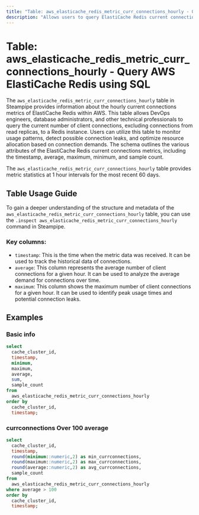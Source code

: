 ```yaml
---
title: "Table: aws_elasticache_redis_metric_curr_connections_hourly - Query AWS ElastiCache Redis using SQL"
description: "Allows users to query ElastiCache Redis current connections metrics on an hourly basis."
---
```


# Table: aws_elasticache_redis_metric_curr_connections_hourly - Query AWS ElastiCache Redis using SQL

The `aws_elasticache_redis_metric_curr_connections_hourly` table in Steampipe provides information about the hourly current connections metrics of ElastiCache Redis within AWS. This table allows DevOps engineers, database administrators, and other technical professionals to query the current number of client connections, excluding connections from read replicas, to a Redis instance. Users can utilize this table to monitor usage patterns, detect possible connection leaks, and optimize resource allocation based on connection demands. The schema outlines the various attributes of the ElastiCache Redis current connections metrics, including the timestamp, average, maximum, minimum, and sample count.

The `aws_elasticache_redis_metric_curr_connections_hourly` table provides metric statistics at 1 hour intervals for the most recent 60 days.

## Table Usage Guide

To gain a deeper understanding of the structure and metadata of the `aws_elasticache_redis_metric_curr_connections_hourly` table, you can use the `.inspect aws_elasticache_redis_metric_curr_connections_hourly` command in Steampipe.

### Key columns:

* `timestamp`: This is the time when the metric data was received. It can be used to track the historical data of connections.
* `average`: This column represents the average number of client connections for a given hour. It can be used to analyze the average demand for connections over time.
* `maximum`: This column shows the maximum number of client connections for a given hour. It can be used to identify peak usage times and potential connection leaks.

## Examples

### Basic info

```sql
select
  cache_cluster_id,
  timestamp,
  minimum,
  maximum,
  average,
  sum,
  sample_count
from
  aws_elasticache_redis_metric_curr_connections_hourly
order by
  cache_cluster_id,
  timestamp;
```

### currconnections Over 100 average

```sql
select
  cache_cluster_id,
  timestamp,
  round(minimum::numeric,2) as min_currconnections,
  round(maximum::numeric,2) as max_currconnections,
  round(average::numeric,2) as avg_currconnections,
  sample_count
from
  aws_elasticache_redis_metric_curr_connections_hourly
where average > 100
order by
  cache_cluster_id,
  timestamp;
```

